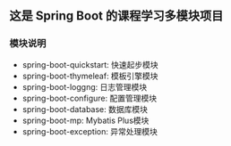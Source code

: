 ## 这是 Spring Boot 的课程学习多模块项目

### 模块说明

- spring-boot-quickstart: 快速起步模块
- spring-boot-thymeleaf: 模板引擎模块
- spring-boot-loggng: 日志管理模块
- spring-boot-configure: 配置管理模块
- spring-boot-database: 数据库模块
- spring-boot-mp: Mybatis Plus模块
- spring-boot-exception: 异常处理模块